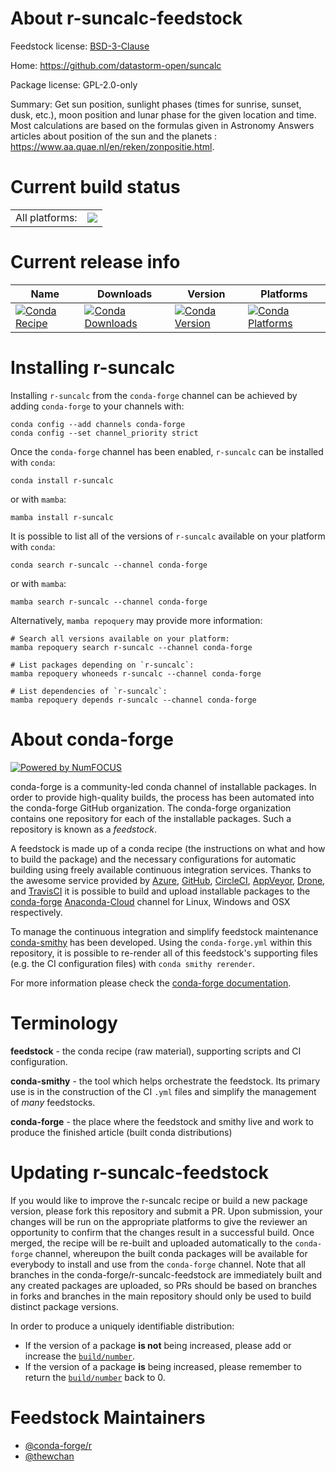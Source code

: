 About r-suncalc-feedstock
=========================

Feedstock license: [BSD-3-Clause](https://github.com/conda-forge/r-suncalc-feedstock/blob/main/LICENSE.txt)

Home: https://github.com/datastorm-open/suncalc

Package license: GPL-2.0-only

Summary: Get sun position, sunlight phases (times for sunrise, sunset, dusk, etc.), moon position and lunar phase for the given location and time. Most calculations are based on the formulas given in Astronomy Answers articles about position of the sun and the planets : <https://www.aa.quae.nl/en/reken/zonpositie.html>.

Current build status
====================


<table><tr><td>All platforms:</td>
    <td>
      <a href="https://dev.azure.com/conda-forge/feedstock-builds/_build/latest?definitionId=18115&branchName=main">
        <img src="https://dev.azure.com/conda-forge/feedstock-builds/_apis/build/status/r-suncalc-feedstock?branchName=main">
      </a>
    </td>
  </tr>
</table>

Current release info
====================

| Name | Downloads | Version | Platforms |
| --- | --- | --- | --- |
| [![Conda Recipe](https://img.shields.io/badge/recipe-r--suncalc-green.svg)](https://anaconda.org/conda-forge/r-suncalc) | [![Conda Downloads](https://img.shields.io/conda/dn/conda-forge/r-suncalc.svg)](https://anaconda.org/conda-forge/r-suncalc) | [![Conda Version](https://img.shields.io/conda/vn/conda-forge/r-suncalc.svg)](https://anaconda.org/conda-forge/r-suncalc) | [![Conda Platforms](https://img.shields.io/conda/pn/conda-forge/r-suncalc.svg)](https://anaconda.org/conda-forge/r-suncalc) |

Installing r-suncalc
====================

Installing `r-suncalc` from the `conda-forge` channel can be achieved by adding `conda-forge` to your channels with:

```
conda config --add channels conda-forge
conda config --set channel_priority strict
```

Once the `conda-forge` channel has been enabled, `r-suncalc` can be installed with `conda`:

```
conda install r-suncalc
```

or with `mamba`:

```
mamba install r-suncalc
```

It is possible to list all of the versions of `r-suncalc` available on your platform with `conda`:

```
conda search r-suncalc --channel conda-forge
```

or with `mamba`:

```
mamba search r-suncalc --channel conda-forge
```

Alternatively, `mamba repoquery` may provide more information:

```
# Search all versions available on your platform:
mamba repoquery search r-suncalc --channel conda-forge

# List packages depending on `r-suncalc`:
mamba repoquery whoneeds r-suncalc --channel conda-forge

# List dependencies of `r-suncalc`:
mamba repoquery depends r-suncalc --channel conda-forge
```


About conda-forge
=================

[![Powered by
NumFOCUS](https://img.shields.io/badge/powered%20by-NumFOCUS-orange.svg?style=flat&colorA=E1523D&colorB=007D8A)](https://numfocus.org)

conda-forge is a community-led conda channel of installable packages.
In order to provide high-quality builds, the process has been automated into the
conda-forge GitHub organization. The conda-forge organization contains one repository
for each of the installable packages. Such a repository is known as a *feedstock*.

A feedstock is made up of a conda recipe (the instructions on what and how to build
the package) and the necessary configurations for automatic building using freely
available continuous integration services. Thanks to the awesome service provided by
[Azure](https://azure.microsoft.com/en-us/services/devops/), [GitHub](https://github.com/),
[CircleCI](https://circleci.com/), [AppVeyor](https://www.appveyor.com/),
[Drone](https://cloud.drone.io/welcome), and [TravisCI](https://travis-ci.com/)
it is possible to build and upload installable packages to the
[conda-forge](https://anaconda.org/conda-forge) [Anaconda-Cloud](https://anaconda.org/)
channel for Linux, Windows and OSX respectively.

To manage the continuous integration and simplify feedstock maintenance
[conda-smithy](https://github.com/conda-forge/conda-smithy) has been developed.
Using the ``conda-forge.yml`` within this repository, it is possible to re-render all of
this feedstock's supporting files (e.g. the CI configuration files) with ``conda smithy rerender``.

For more information please check the [conda-forge documentation](https://conda-forge.org/docs/).

Terminology
===========

**feedstock** - the conda recipe (raw material), supporting scripts and CI configuration.

**conda-smithy** - the tool which helps orchestrate the feedstock.
                   Its primary use is in the construction of the CI ``.yml`` files
                   and simplify the management of *many* feedstocks.

**conda-forge** - the place where the feedstock and smithy live and work to
                  produce the finished article (built conda distributions)


Updating r-suncalc-feedstock
============================

If you would like to improve the r-suncalc recipe or build a new
package version, please fork this repository and submit a PR. Upon submission,
your changes will be run on the appropriate platforms to give the reviewer an
opportunity to confirm that the changes result in a successful build. Once
merged, the recipe will be re-built and uploaded automatically to the
`conda-forge` channel, whereupon the built conda packages will be available for
everybody to install and use from the `conda-forge` channel.
Note that all branches in the conda-forge/r-suncalc-feedstock are
immediately built and any created packages are uploaded, so PRs should be based
on branches in forks and branches in the main repository should only be used to
build distinct package versions.

In order to produce a uniquely identifiable distribution:
 * If the version of a package **is not** being increased, please add or increase
   the [``build/number``](https://docs.conda.io/projects/conda-build/en/latest/resources/define-metadata.html#build-number-and-string).
 * If the version of a package **is** being increased, please remember to return
   the [``build/number``](https://docs.conda.io/projects/conda-build/en/latest/resources/define-metadata.html#build-number-and-string)
   back to 0.

Feedstock Maintainers
=====================

* [@conda-forge/r](https://github.com/conda-forge/r/)
* [@thewchan](https://github.com/thewchan/)

